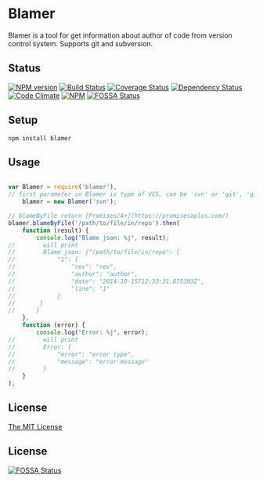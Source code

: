 Blamer
======

Blamer is a tool for get information about author of code from version control system. Supports git and subversion.

Status
------
[![NPM version](https://badge.fury.io/js/blamer.svg)](http://badge.fury.io/js/blamer)
[![Build Status](https://travis-ci.org/kucherenko/blamer.svg?branch=master)](https://travis-ci.org/kucherenko/blamer)
[![Coverage Status](https://img.shields.io/coveralls/kucherenko/blamer.svg)](https://coveralls.io/r/kucherenko/blamer?branch=master)
[![Dependency Status](https://gemnasium.com/kucherenko/blamer.svg)](https://gemnasium.com/kucherenko/blamer)
[![Code Climate](https://codeclimate.com/github/kucherenko/blamer/badges/gpa.svg)](https://codeclimate.com/github/kucherenko/blamer)
[![NPM](https://nodei.co/npm/blamer.png?downloads=true&downloadRank=true&stars=true)](https://nodei.co/npm/blamer/)
[![FOSSA Status](https://app.fossa.io/api/projects/git%2Bgithub.com%2Fmatthieualouis%2Fblamer.svg?type=shield)](https://app.fossa.io/projects/git%2Bgithub.com%2Fmatthieualouis%2Fblamer?ref=badge_shield)

Setup
-----

    npm install blamer

Usage
-----

```javascript

var Blamer = require('blamer'),
// first parameter in Blamer is type of VCS, can be 'svn' or 'git', 'git' used by default
    blamer = new Blamer('svn');

// blameByFile return [Promises/A+](https://promisesaplus.com/)
blamer.blameByFile('/path/to/file/in/repo').then(
    function (result) {
        console.log("Blame json: %j", result);
//        will print
//        Blame json: {"/path/to/file/in/repo": {
//            "1": {
//                "rev": "rev",
//                "author": "author",
//                "date": "2014-10-15T12:33:31.675393Z",
//                "line": "1"
//            }
//       }
//		}
    },
    function (error) {
        console.log("Error: %j", error);
//        will print
//        Error: {
//            "error": "error type",
//            "message": "error message"
//        }
    }
);

```

License
-------

[The MIT License](https://github.com/kucherenko/blamer/blob/master/LICENSE)


## License
[![FOSSA Status](https://app.fossa.io/api/projects/git%2Bgithub.com%2Fmatthieualouis%2Fblamer.svg?type=large)](https://app.fossa.io/projects/git%2Bgithub.com%2Fmatthieualouis%2Fblamer?ref=badge_large)